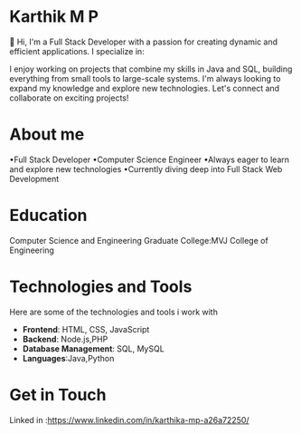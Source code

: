 # Karthik M P
👋 Hi, I'm a Full Stack Developer with a passion for creating dynamic and efficient applications. I specialize in:

I enjoy working on projects that combine my skills in Java and SQL, building everything from small tools to large-scale systems. I'm always looking to expand my knowledge and explore new technologies. Let's connect and collaborate on exciting projects!
# About me
•Full Stack Developer
•Computer Science Engineer
•Always eager to learn and explore new technologies
•Currently diving deep into Full Stack Web Development
# Education 
Computer Science and Engineering Graduate 
College:MVJ College of Engineering
# Technologies and Tools
Here are some of the technologies and tools i work with

- **Frontend**: HTML, CSS, JavaScript
- **Backend**: Node.js,PHP
- **Database Management**: SQL, MySQL
- **Languages**:Java,Python

# Get in Touch
Linked in :https://www.linkedin.com/in/karthika-mp-a26a72250/
